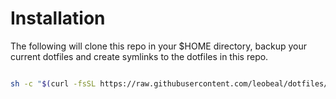 # Installation

The following will clone this repo in your $HOME directory, backup your current dotfiles and create symlinks to the dotfiles in this repo.

```bash

sh -c "$(curl -fsSL https://raw.githubusercontent.com/leobeal/dotfiles/main/setup.sh)"
```
